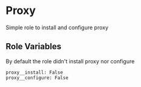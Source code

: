 Proxy
=========

Simple role to install and configure proxy

Role Variables
--------------

By default the role didn't install proxy nor configure

```
proxy__install: False
proxy__configure: False

```
